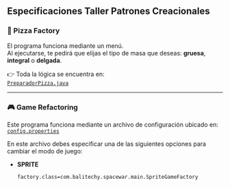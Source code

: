 ## Especificaciones Taller Patrones Creacionales 

### 🍕 Pizza Factory
El programa funciona mediante un menú.  
Al ejecutarse, te pedirá que elijas el tipo de masa que deseas: **gruesa**, **integral** o **delgada**.  

👉 Toda la lógica se encuentra en:  
[`PreparadorPizza.java`](DYAS-GoF-CreationalPatterns-PizzaFactory/src/main/java/PreparadorPizza.java)

---

### 🎮 Game Refactoring
Este programa funciona mediante un archivo de configuración ubicado en:  
[`config.properties`](DYAS-GoF-CreationalPatterns-GameRefactoring/src/main/resources/config.properties)

En este archivo debes especificar una de las siguientes opciones para cambiar el modo de juego:

- **SPRITE**  
  ```properties
  factory.class=com.balitechy.spacewar.main.SpriteGameFactory
